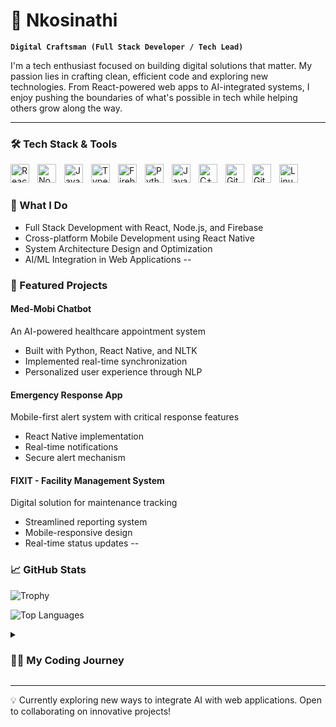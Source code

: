 # 🚀 Nkosinathi
**`Digital Craftsman (Full Stack Developer / Tech Lead)`**

I'm a tech enthusiast focused on building digital solutions that matter. My passion lies in crafting clean, efficient code and exploring new technologies. From React-powered web apps to AI-integrated systems, I enjoy pushing the boundaries of what's possible in tech while helping others grow along the way.

---
### 🛠️ Tech Stack & Tools

<img align="left" alt="React" width="30px" style="padding-right:10px;" src="https://cdn.jsdelivr.net/gh/devicons/devicon/icons/react/react-original.svg" />
<img align="left" alt="NodeJS" width="30px" style="padding-right:10px;" src="https://cdn.jsdelivr.net/gh/devicons/devicon/icons/nodejs/nodejs-original.svg" />
<img align="left" alt="JavaScript" width="30px" style="padding-right:10px;" src="https://cdn.jsdelivr.net/gh/devicons/devicon/icons/javascript/javascript-plain.svg" />
<img align="left" alt="TypeScript" width="30px" style="padding-right:10px;" src="https://cdn.jsdelivr.net/gh/devicons/devicon/icons/typescript/typescript-plain.svg" />
<img align="left" alt="Firebase" width="30px" style="padding-right:10px;" src="https://cdn.jsdelivr.net/gh/devicons/devicon@latest/icons/firebase/firebase-original.svg" />
<img align="left" alt="Python" width="30px" style="padding-right:10px;" src="https://cdn.jsdelivr.net/gh/devicons/devicon/icons/python/python-plain.svg" />
<img align="left" alt="Java" width="30px" style="padding-right:10px;" src="https://cdn.jsdelivr.net/gh/devicons/devicon/icons/java/java-original.svg"/>
<img align="left" alt="C++" width="30px" style="padding-right:10px;" src="https://cdn.jsdelivr.net/gh/devicons/devicon@latest/icons/cplusplus/cplusplus-original.svg"/>
<img align="left" alt="Git" width="30px" style="padding-right:10px;" src="https://cdn.jsdelivr.net/gh/devicons/devicon/icons/git/git-original.svg" />
<img align="left" alt="GitHub" width="30px" style="padding-right:10px;" src="https://cdn.jsdelivr.net/gh/devicons/devicon/icons/github/github-original.svg" />
<img align="left" alt="Linux" width="30px" style="padding-right:10px;" src="https://cdn.jsdelivr.net/gh/devicons/devicon/icons/linux/linux-original.svg" />
<br />

#

### 🎯 What I Do
- Full Stack Development with React, Node.js, and Firebase
- Cross-platform Mobile Development using React Native
- System Architecture Design and Optimization
- AI/ML Integration in Web Applications
--
### 🌟 Featured Projects

#### Med-Mobi Chatbot
An AI-powered healthcare appointment system
- Built with Python, React Native, and NLTK
- Implemented real-time synchronization
- Personalized user experience through NLP

#### Emergency Response App
Mobile-first alert system with critical response features
- React Native implementation
- Real-time notifications
- Secure alert mechanism

#### FIXIT - Facility Management System
Digital solution for maintenance tracking
- Streamlined reporting system
- Mobile-responsive design
- Real-time status updates
--
### 📈 GitHub Stats

![Trophy](https://github-profile-trophy.vercel.app/?username=TDEEZYpro&title=Commits,Experience,Repositories)

![Top Languages](https://github-readme-stats.vercel.app/api/top-langs/?username=TDEEZYpro&layout=compact&langs_count=8)

<details>
 <summary><h3>👨‍💻 My Coding Journey</h3></summary>
I started my coding journey with a curiosity to understand how things work under the hood. What began as simple html writing evolved into a passion for creating robust, scalable applications. Today, I focus on building solutions that make a difference, always learning and exploring new technologies along the way.
</details>

---

💡 Currently exploring new ways to integrate AI with web applications. Open to collaborating on innovative projects!
